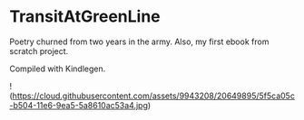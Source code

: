 # TransitAtGreenLine
Poetry churned from two years in the army. Also, my first ebook from scratch project.

Compiled with Kindlegen.

!(https://cloud.githubusercontent.com/assets/9943208/20649895/5f5ca05c-b504-11e6-9ea5-5a8610ac53a4.jpg)
